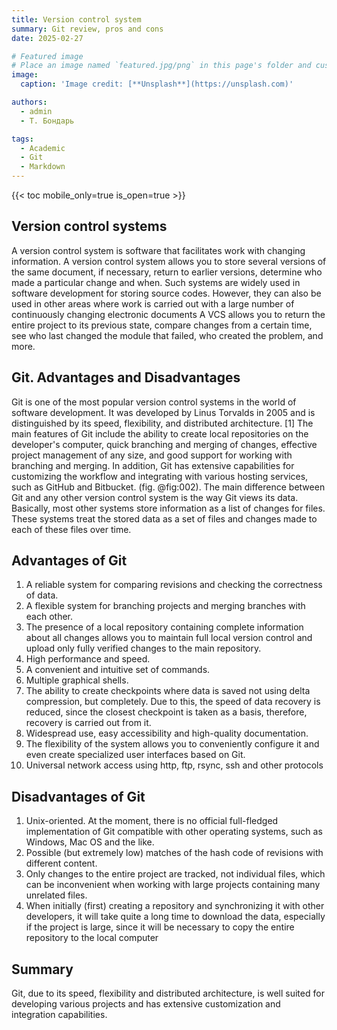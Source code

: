 ```yaml
---
title: Version control system
summary: Git review, pros and cons
date: 2025-02-27

# Featured image
# Place an image named `featured.jpg/png` in this page's folder and customize its options here.
image:
  caption: 'Image credit: [**Unsplash**](https://unsplash.com)'

authors:
  - admin
  - Т. Бондарь

tags:
  - Academic
  - Git
  - Markdown
---
```


{{< toc mobile_only=true is_open=true >}}

## Version control systems

A version control system is software that facilitates work with changing information. A version control system allows you to store several versions of the same document, if necessary, return to earlier versions, determine who made a particular change and when. Such systems are widely used in software development for storing source codes. However, they can also be used in other areas where work is carried out with a large number of continuously changing electronic documents
A VCS allows you to return the entire project to its previous state, compare changes from a certain time, see who last changed the module that failed, who created the problem, and more.

[//]: # ([![The template is mobile first with a responsive design to ensure that your site looks stunning on every device.]&#40;https://raw.githubusercontent.com/wowchemy/wowchemy-hugo-modules/main/starters/academic/preview.png&#41;]&#40;https://hugoblox.com&#41;)

## Git. Advantages and Disadvantages

Git is one of the most popular version control systems in the world of software development. It was developed by Linus Torvalds in 2005 and is distinguished by its speed, flexibility, and distributed architecture. [1]
The main features of Git include the ability to create local repositories on the developer's computer, quick branching and merging of changes, effective project management of any size, and good support for working with branching and merging. In addition, Git has extensive capabilities for customizing the workflow and integrating with various hosting services, such as GitHub and Bitbucket. (fig. @fig:002).
The main difference between Git and any other version control system is the way Git views its data. Basically, most other systems store information as a list of changes for files. These systems treat the stored data as a set of files and changes made to each of these files over time.

## Advantages of Git

1. A reliable system for comparing revisions and checking the correctness of data.
2. A flexible system for branching projects and merging branches with each other.
3. The presence of a local repository containing complete information about all changes allows you to maintain full local version control and upload only fully verified changes to the main repository.
4. High performance and speed.
5. A convenient and intuitive set of commands.
6. Multiple graphical shells.
7. The ability to create checkpoints where data is saved not using delta compression, but completely. Due to this, the speed of data recovery is reduced, since the closest checkpoint is taken as a basis, therefore, recovery is carried out from it.
8. Widespread use, easy accessibility and high-quality documentation.
9. The flexibility of the system allows you to conveniently configure it and even create specialized user interfaces based on Git.
10. Universal network access using http, ftp, rsync, ssh and other protocols
## Disadvantages of Git

1. Unix-oriented. At the moment, there is no official full-fledged implementation of Git compatible with other operating systems, such as Windows, Mac OS and the like.
2. Possible (but extremely low) matches of the hash code of revisions with different content.
3. Only changes to the entire project are tracked, not individual files, which can be inconvenient when working with large projects containing many unrelated files.
4. When initially (first) creating a repository and synchronizing it with other developers, it will take quite a long time to download the data, especially if the project is large, since it will be necessary to copy the entire repository to the local computer
## Summary

Git, due to its speed, flexibility and distributed architecture, is well suited for developing various projects and has extensive customization and integration capabilities.



